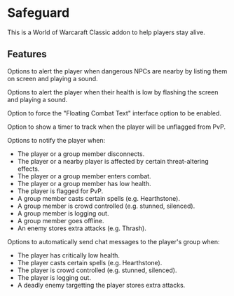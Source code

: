 # Safeguard
This is a World of Warcaraft Classic addon to help players stay alive.

## Features

Options to alert the player when dangerous NPCs are nearby by listing them on screen and playing a sound.

Options to alert the player when their health is low by flashing the screen and playing a sound.

Option to force the "Floating Combat Text" interface option to be enabled.

Option to show a timer to track when the player will be unflagged from PvP.

Options to notify the player when:  
  * The player or a group member disconnects.
  * The player or a nearby player is affected by certain threat-altering effects.
  * The player or a group member enters combat.
  * The player or a group member has low health.
  * The player is flagged for PvP.
  * A group member casts certain spells (e.g. Hearthstone).
  * A group member is crowd controlled (e.g. stunned, silenced).
  * A group member is logging out.
  * A group member goes offline.
  * An enemy stores extra attacks (e.g. Thrash).

Options to automatically send chat messages to the player's group when:
  * The player has critically low health.
  * The player casts certain spells (e.g. Hearthstone).
  * The player is crowd controlled (e.g. stunned, silenced).
  * The player is logging out.
  * A deadly enemy targetting the player stores extra attacks.
